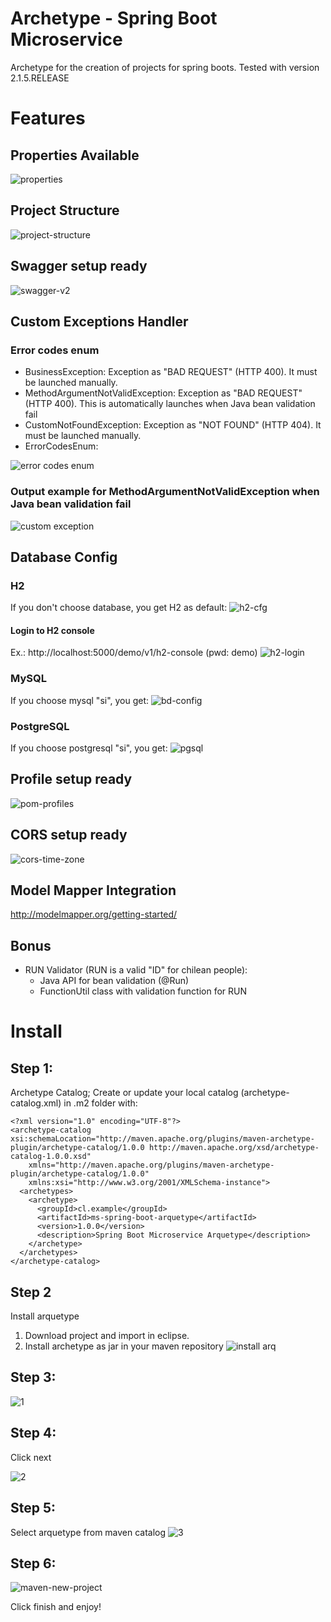 # Archetype - Spring Boot Microservice
Archetype for the creation of projects for spring boots. Tested with version 2.1.5.RELEASE

# Features

## Properties Available
![properties](https://user-images.githubusercontent.com/18618236/57994387-f53cf880-7a8a-11e9-8f91-d13081198ef9.png)

## Project Structure
![project-structure](https://user-images.githubusercontent.com/18618236/57994360-d3437600-7a8a-11e9-91b4-a694a2099fc3.png)

## Swagger setup ready
![swagger-v2](https://user-images.githubusercontent.com/18618236/58139857-afa73980-7c0a-11e9-8ac0-234f30e69cb7.png)

## Custom Exceptions Handler
### Error codes enum
* BusinessException: Exception as "BAD REQUEST" (HTTP 400). It must be launched manually.
* MethodArgumentNotValidException: Exception as "BAD REQUEST" (HTTP 400). This is automatically launches when Java bean validation fail
* CustomNotFoundException: Exception as "NOT FOUND" (HTTP 404). It must be launched manually.
* ErrorCodesEnum:

![error codes enum](https://user-images.githubusercontent.com/18618236/57994605-e276f380-7a8b-11e9-8f08-63a3df4aa9e5.png)

### Output example for MethodArgumentNotValidException when Java bean validation fail
![custom exception](https://user-images.githubusercontent.com/18618236/57994562-c1ae9e00-7a8b-11e9-846a-3e3b084b0d4a.png)

## Database Config
### H2
If you don't choose database, you get H2 as default:
![h2-cfg](https://user-images.githubusercontent.com/18618236/58139761-3e678680-7c0a-11e9-8526-808468148e63.png)

#### Login to H2 console
Ex.: http://localhost:5000/demo/v1/h2-console (pwd: demo)
![h2-login](https://user-images.githubusercontent.com/18618236/58139768-4c1d0c00-7c0a-11e9-89be-16ff0083a473.png)

###  MySQL
If you choose mysql "si", you get:
![bd-config](https://user-images.githubusercontent.com/18618236/57994873-37673980-7a8d-11e9-8b72-4ccaf3516af6.png)

### PostgreSQL
If you choose postgresql "si", you get:
![pgsql](https://user-images.githubusercontent.com/18618236/57995001-d7bd5e00-7a8d-11e9-9d9a-0f2264624794.png)

## Profile setup ready
![pom-profiles](https://user-images.githubusercontent.com/18618236/58139969-33f9bc80-7c0b-11e9-8eb7-97ecb96664f0.png)

## CORS setup ready
![cors-time-zone](https://user-images.githubusercontent.com/18618236/58140220-458f9400-7c0c-11e9-8b3a-32f4e034acfb.png)

## Model Mapper Integration
http://modelmapper.org/getting-started/

## Bonus
* RUN Validator (RUN is a valid "ID" for chilean people):
  * Java API for bean validation (@Run)
  * FunctionUtil class with validation function for RUN

# Install
## Step 1:
Archetype Catalog; Create or update your local catalog (archetype-catalog.xml) in .m2 folder with:
```
<?xml version="1.0" encoding="UTF-8"?>  
<archetype-catalog xsi:schemaLocation="http://maven.apache.org/plugins/maven-archetype-plugin/archetype-catalog/1.0.0 http://maven.apache.org/xsd/archetype-catalog-1.0.0.xsd"  
    xmlns="http://maven.apache.org/plugins/maven-archetype-plugin/archetype-catalog/1.0.0"
    xmlns:xsi="http://www.w3.org/2001/XMLSchema-instance">
  <archetypes>
    <archetype>
      <groupId>cl.example</groupId>
      <artifactId>ms-spring-boot-arquetype</artifactId>
      <version>1.0.0</version>
      <description>Spring Boot Microservice Arquetype</description>
    </archetype>
  </archetypes>
</archetype-catalog>
```

## Step 2
Install arquetype
1) Download project and import in eclipse.
2) Install archetype as jar in your maven repository
![install arq](https://user-images.githubusercontent.com/18618236/57996237-40a7d480-7a94-11e9-94ca-0dc9ff559733.png)


## Step 3:
![1](https://user-images.githubusercontent.com/18618236/57995800-076e6500-7a92-11e9-8859-d8b27b0a47c5.png)

## Step 4:
Click next

![2](https://user-images.githubusercontent.com/18618236/57995816-1b19cb80-7a92-11e9-8043-bf6001c7de97.png)

## Step 5:
Select arquetype from maven catalog
![3](https://user-images.githubusercontent.com/18618236/57995828-2836ba80-7a92-11e9-93b0-21cbc66cd90c.png)

## Step 6:
![maven-new-project](https://user-images.githubusercontent.com/18618236/58140156-0b25f700-7c0c-11e9-8384-89d3657f31fa.png)

Click finish and enjoy!
